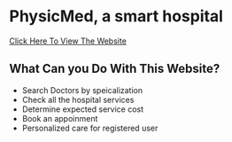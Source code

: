 # PhysicMed, a smart hospital

[Click Here To View The Website](https://simple-firebase-auth-3be6d.web.app/)

## What Can you Do With This Website?

- Search Doctors by speicalization
- Check all the hospital services
- Determine expected service cost
- Book an appoinment
- Personalized care for registered user
